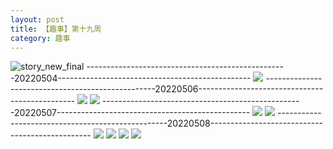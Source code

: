 ```yaml
---
layout: post
title: 【趣事】第十九周
category: 趣事
---
```

![story_new_final](http://rh8cub8wq.hd-bkt.clouddn.com/img/story_new_final_0322.png)
--------------------------------------------------20220504------------------------------------------------
![](http://rfbyavrvr.hd-bkt.clouddn.com/img/funny-220504-b-1.png)
--------------------------------------------------20220506-----------------------------------------------
![](http://rfbyavrvr.hd-bkt.clouddn.com/img/pel-220506-4.jpg)
![](http://rfbyavrvr.hd-bkt.clouddn.com/img/pel-220506-7.jpg)
--------------------------------------------------20220507------------------------------------------------
![](http://rfbyavrvr.hd-bkt.clouddn.com/img/factors-220507-2.png)
![](http://rfbyavrvr.hd-bkt.clouddn.com/img/factors-220507-5.png)
--------------------------------------------------20220508------------------------------------------------
![](http://rfbyavrvr.hd-bkt.clouddn.com/img/funny-220508-1.jpg)
![](http://rfbyavrvr.hd-bkt.clouddn.com/img/funny-220508-2-new.png)
![](http://rfbyavrvr.hd-bkt.clouddn.com/img/funny-220508-new-1.png)
![](http://rfbyavrvr.hd-bkt.clouddn.com/img/funny-220508-new-2.png)
  




